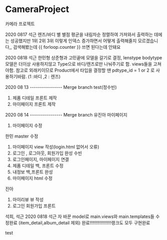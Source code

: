 # CameraProject
카메라 프로젝트

2020 0817 석근
렌즈/바디 별  별점 평균을 내림차순 정렬하여 가져와서 출력하는 데에는 성공했지만
1위 2위 3위 이렇게 인덱스 증가하면서 어떻게 출력해줄지 모르겠습니다,, 검색해봤는데 {{ forloop.counter }} 쓰면 된다는데 안돼요

2020 0818 석근
한민형 상준형과 고민끝에 모델을 갈기로 결정, lenstype bodytype 모델은 더이상 사용하지않고 Type으로 바디/렌즈로만
나눠주기로 함. views들을  고쳐야함. 참고로 외래키이므로 Product에서 타입을 결정할 땐 pdtype_id = 1  or  2  로 사용하기바람. (1 :바디 ,2 : 렌즈)

2020 08 13 ----------------
Merge branch test(정수빈)
1. 제품 디테일 프론트 제작
2. 마이페이지 프론트 제작

2020 08 14 ----------------
Merge branch 유진아 마이페이지
1. 마이페이지 수정

한민 master 수정
1. 마이페이지 view 작성(login.html 없어서 오류)
2. 로그인 , 로그아웃, 회원가입 완성
수빈
1. 로그인페이지, 마이페이지 연결
2. 제품 디테일 백, 프론트 수정
3. 내정보 백,프론트 완성
4. 마이페이지 html 수정

진아
1. 마이리뷰 뷰 작성
2. 로그인 회원가입 프론트

석희, 석근
2020 0818 석근
자 바꾼 model로 main.views와 main.templates들 수정완료 (item_detail,album_detail 제외) 완료!!!!!!!!!!!!!!!!!랭크도 모두 구현완료

test